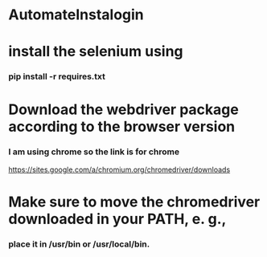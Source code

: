 # AutomateInstalogin

# install the selenium using
### pip install -r requires.txt

# Download the webdriver package according to the browser version
### I am using chrome so the link is for chrome
https://sites.google.com/a/chromium.org/chromedriver/downloads

# Make sure to move the chromedriver downloaded in your PATH, e. g., 
### place it in /usr/bin or /usr/local/bin.

